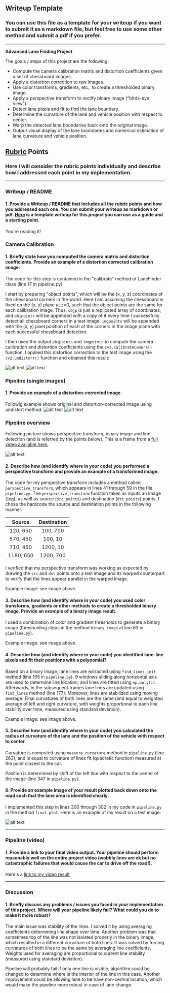 ## Writeup Template

### You can use this file as a template for your writeup if you want to submit it as a markdown file, but feel free to use some other method and submit a pdf if you prefer.

---

**Advanced Lane Finding Project**

The goals / steps of this project are the following:

* Compute the camera calibration matrix and distortion coefficients given a set of chessboard images.
* Apply a distortion correction to raw images.
* Use color transforms, gradients, etc., to create a thresholded binary image.
* Apply a perspective transform to rectify binary image ("birds-eye view").
* Detect lane pixels and fit to find the lane boundary.
* Determine the curvature of the lane and vehicle position with respect to center.
* Warp the detected lane boundaries back onto the original image.
* Output visual display of the lane boundaries and numerical estimation of lane curvature and vehicle position.

[//]: # (Image References)

[image1]: ./test_undistort.jpg "Test image"
[image1.1]: ./camera_cal/calibration1.jpg "Undistorted"
[image2]: ./test_images/test1.jpg "Road Transformed"
[image2.1]: ./test_images/test1_undistort.jpg "Road Transformed"
[image3]: ./process_images.png "Process image"
[image4]: ./final_example.png "Output"
[video1]: ./project_video.mp4 "Video"

## [Rubric](https://review.udacity.com/#!/rubrics/571/view) Points

### Here I will consider the rubric points individually and describe how I addressed each point in my implementation.  

---

### Writeup / README

#### 1. Provide a Writeup / README that includes all the rubric points and how you addressed each one.  You can submit your writeup as markdown or pdf.  [Here](https://github.com/udacity/CarND-Advanced-Lane-Lines/blob/master/writeup_template.md) is a template writeup for this project you can use as a guide and a starting point.  

You're reading it!

### Camera Calibration

#### 1. Briefly state how you computed the camera matrix and distortion coefficients. Provide an example of a distortion corrected calibration image.

The code for this step is contained in the "calibrate" method of LaneFinder class (line 17 in pipeline.py).  

I start by preparing "object points", which will be the (x, y, z) coordinates of the chessboard corners in the world. Here I am assuming the chessboard is fixed on the (x, y) plane at z=0, such that the object points are the same for each calibration image.  Thus, `objp` is just a replicated array of coordinates, and `objpoints` will be appended with a copy of it every time I successfully detect all chessboard corners in a test image.  `imgpoints` will be appended with the (x, y) pixel position of each of the corners in the image plane with each successful chessboard detection.  

I then used the output `objpoints` and `imgpoints` to compute the camera calibration and distortion coefficients using the `cv2.calibrateCamera()` function.  I applied this distortion correction to the test image using the `cv2.undistort()` function and obtained this result: 

![alt text][image1.1]
![alt text][image1]

### Pipeline (single images)

#### 1. Provide an example of a distortion-corrected image.

Followig example shows original and distortion-corrected image using undistort method:
![alt text][image2]
![alt text][image2.1]

### Pipeline overview

Following picture shows perspective transform, binary image and line detection (and is referred by the points below). This is a frame from a [full video available here.](./project_video_test_av4.mp4)

![alt text][image3]

#### 2. Describe how (and identify where in your code) you performed a perspective transform and provide an example of a transformed image.

The code for my perspective transform includes a method called `perspective_transform`, which appears in lines 41 through 59 in the file `pipeline.py`. The `perspective_transform` function takes as inputs an image (`img`), as well as source (`src_points`) and destination (`dst_points`) points.  I chose the hardcode the source and destination points in the following manner:

| Source        | Destination   | 
|:-------------:|:-------------:| 
| 120, 650      | 100, 700      | 
| 570, 450      | 100, 10       |
| 710, 450      | 1200, 10      |
| 1180, 650     | 1200, 700     |

I verified that my perspective transform was working as expected by drawing the `src` and `dst` points onto a test image and its warped counterpart to verify that the lines appear parallel in the warped image.

Example image: see image above.

#### 3. Describe how (and identify where in your code) you used color transforms, gradients or other methods to create a thresholded binary image.  Provide an example of a binary image result.

I used a combination of color and gradient thresholds to generate a binary image (thresholding steps in the method `binary_image` at line 63 in `pipeline.py`).

Example image: see image above. 

#### 4. Describe how (and identify where in your code) you identified lane-line pixels and fit their positions with a polynomial?

Based on a binary image, lane lines are extracted using `find_lines_init` method (line 105 in `pipeline.py`). 9 windows sliding along horizontal axis are used to determine line location, and lines are fitted using `np.polyfit`. Afterwards, in the subsequent frames lane lines are updated using `find_lines` method (line 177). Moreover, lines are stabilized using moving average. Final curvatures of both lines are the same (and equal to weighted average of left and right curvature, with weights proportional to each line stability over time, measured using standard deviation).

Example image: see image above.

#### 5. Describe how (and identify where in your code) you calculated the radius of curvature of the lane and the position of the vehicle with respect to center.

Curvature is computed using `measure_curvature` method in `pipeline.py` (line 263), and is equal to curvature of lines fit (quadratic function)  measured at the point closest to the car.

Position is determined by shift of the left line with respect to the center of the image (line 347 in `pipeline.py`).

#### 6. Provide an example image of your result plotted back down onto the road such that the lane area is identified clearly.

I implemented this step in lines 300 through 302 in my code in `pipeline.py` in the method `final_plot`.  Here is an example of my result on a test image:

![alt text][image4]

---

### Pipeline (video)

#### 1. Provide a link to your final video output.  Your pipeline should perform reasonably well on the entire project video (wobbly lines are ok but no catastrophic failures that would cause the car to drive off the road!).

Here's a [link to my video result](./project_video_final2.mp4)

---

### Discussion

#### 1. Briefly discuss any problems / issues you faced in your implementation of this project.  Where will your pipeline likely fail?  What could you do to make it more robust?

The main issue was stability of the lines. I solved it by using averaging coefficients determining line shape over time. Another problem was that sometimes top of the line was not isolated properly in the binary image, which resulted in a different curvature of both lines. It was solved by forcing curvatures of both lines to be the same by averaging line coefficients. Weights used for averaging are proportional to current line stability (measured using standard deviation).

Pipeline will probably fail if only one line is visible, algorithm could be changed to determine where is the interior of the line in this case. Another improvement could be allowing lane to be have non-central location, which would make the pipeline more robust in case of lane change.
